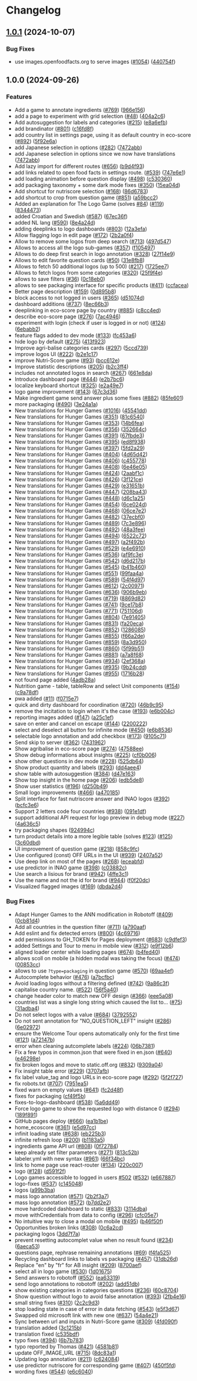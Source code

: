 # Changelog

## [1.0.1](https://github.com/openfoodfacts/hunger-games/compare/v1.0.0...v1.0.1) (2024-10-07)


### Bug Fixes

* use images.openfoodfacts.org to serve images ([#1054](https://github.com/openfoodfacts/hunger-games/issues/1054)) ([440754f](https://github.com/openfoodfacts/hunger-games/commit/440754fb87cf6bab37ac7263a032f8815471edc9))

## 1.0.0 (2024-09-26)


### Features

* Add a game to annotate ingredients ([#769](https://github.com/openfoodfacts/hunger-games/issues/769)) ([966e156](https://github.com/openfoodfacts/hunger-games/commit/966e1567a38a5b4eb14e95a5c994f2128faa6dd3))
* add a page to experiment with grid selection ([#48](https://github.com/openfoodfacts/hunger-games/issues/48)) ([404a2c6](https://github.com/openfoodfacts/hunger-games/commit/404a2c6adcec9fce6b2c30ff2640b4dfe9c0dc88))
* Add autosuggestion for labels and categories ([#215](https://github.com/openfoodfacts/hunger-games/issues/215)) ([e8a6efb](https://github.com/openfoodfacts/hunger-games/commit/e8a6efb5c0d44d906208e2eeaf0fcda7df429b35))
* add brandinator ([#801](https://github.com/openfoodfacts/hunger-games/issues/801)) ([c16fd8f](https://github.com/openfoodfacts/hunger-games/commit/c16fd8f48a66bea72fbdf811bf0f89d37fd7e71d))
* add country list in settings page, using it as default country in eco-score ([#892](https://github.com/openfoodfacts/hunger-games/issues/892)) ([5f92e6a](https://github.com/openfoodfacts/hunger-games/commit/5f92e6a9e708a4a2c9722f4ff6a5507b78b17e46))
* add Japanese selection in options ([#282](https://github.com/openfoodfacts/hunger-games/issues/282)) ([7472abb](https://github.com/openfoodfacts/hunger-games/commit/7472abb6ec2e255fd2236db72c21e961ada78171))
* add Japanese selection in options since we now have translations ([7472abb](https://github.com/openfoodfacts/hunger-games/commit/7472abb6ec2e255fd2236db72c21e961ada78171))
* Add lazy import for different routes ([#656](https://github.com/openfoodfacts/hunger-games/issues/656)) ([b9d4f93](https://github.com/openfoodfacts/hunger-games/commit/b9d4f93f615ba6fa71ad08449a0014135c321c30))
* add links related to open food facts in settings route. ([#539](https://github.com/openfoodfacts/hunger-games/issues/539)) ([747e6e1](https://github.com/openfoodfacts/hunger-games/commit/747e6e1894eaa1c50984e1949cf7520f8993ab5f))
* add loading animation before question display ([#498](https://github.com/openfoodfacts/hunger-games/issues/498)) ([c530360](https://github.com/openfoodfacts/hunger-games/commit/c530360ad0b0e9475b49fcbfa30bec1b85ad39cb))
* add packaging taxonomy + some dark mode fixes ([#350](https://github.com/openfoodfacts/hunger-games/issues/350)) ([15ea04d](https://github.com/openfoodfacts/hunger-games/commit/15ea04d79d84e64879a0686b190eaabdf8885762))
* Add shortcut for nutriscore selection ([#168](https://github.com/openfoodfacts/hunger-games/issues/168)) ([86d6783](https://github.com/openfoodfacts/hunger-games/commit/86d67837f24ab76b4da8ce1eb0c65cd228a50b84))
* add shortcut to crop from question game ([#851](https://github.com/openfoodfacts/hunger-games/issues/851)) ([a59bcc2](https://github.com/openfoodfacts/hunger-games/commit/a59bcc2979b8e8c843c1fa1737578ad18dbb995e))
* Added an explanation for The Logo Game (solves [#84](https://github.com/openfoodfacts/hunger-games/issues/84)) ([#119](https://github.com/openfoodfacts/hunger-games/issues/119)) ([8344473](https://github.com/openfoodfacts/hunger-games/commit/83444731d7136d5afcba2c19146e8a1281538891))
* added Croatian and Swedish ([#587](https://github.com/openfoodfacts/hunger-games/issues/587)) ([67ec36f](https://github.com/openfoodfacts/hunger-games/commit/67ec36f7e9d46014151d2fdb600243c80fc41dcb))
* added NL lang ([#590](https://github.com/openfoodfacts/hunger-games/issues/590)) ([8e4a24d](https://github.com/openfoodfacts/hunger-games/commit/8e4a24de997877f17da8a45a0a61f254a2e0d01c))
* adding deeplinks to logo dashboards ([#803](https://github.com/openfoodfacts/hunger-games/issues/803)) ([12a3efa](https://github.com/openfoodfacts/hunger-games/commit/12a3efa957bff5b71b6d13b0d00c79c195274173))
* Allow flagging logo in edit page ([#172](https://github.com/openfoodfacts/hunger-games/issues/172)) ([2b2a0f4](https://github.com/openfoodfacts/hunger-games/commit/2b2a0f4f7d15ecd7a0834a6188667daf8f0785b7))
* Allow to remove some logos from deep search ([#713](https://github.com/openfoodfacts/hunger-games/issues/713)) ([497d547](https://github.com/openfoodfacts/hunger-games/commit/497d547d68c0ffd00e7e4c9882d362f112406b28))
* Allows to access all the logo sub-games ([#357](https://github.com/openfoodfacts/hunger-games/issues/357)) ([f105497](https://github.com/openfoodfacts/hunger-games/commit/f105497928cf095ec81707b66b3f52ae047164de))
* Allows to do deep first search in logo annotation ([#328](https://github.com/openfoodfacts/hunger-games/issues/328)) ([27f14e9](https://github.com/openfoodfacts/hunger-games/commit/27f14e9c207928e0c591ed36f066960ffe319579))
* Allows to edit favorite question cards ([#50](https://github.com/openfoodfacts/hunger-games/issues/50)) ([31e8fb8](https://github.com/openfoodfacts/hunger-games/commit/31e8fb8d36e03cd08dcb7132aa2d87d934720a30))
* Allows to fetch 50 additional logos (up to 500) ([#217](https://github.com/openfoodfacts/hunger-games/issues/217)) ([1725ee7](https://github.com/openfoodfacts/hunger-games/commit/1725ee772d402480a68f518c7519ac1f3f1c162f))
* Allows to fetch logos from some categories ([#320](https://github.com/openfoodfacts/hunger-games/issues/320)) ([25f9f4e](https://github.com/openfoodfacts/hunger-games/commit/25f9f4e2662f9e70f033d0826712a5c0342118c3))
* allows to save filters ([#36](https://github.com/openfoodfacts/hunger-games/issues/36)) ([0c18eb0](https://github.com/openfoodfacts/hunger-games/commit/0c18eb00b587df15388c4052dfe0fbfee0b085f3))
* allows to see packaging interface for specific products ([#411](https://github.com/openfoodfacts/hunger-games/issues/411)) ([ccfacea](https://github.com/openfoodfacts/hunger-games/commit/ccfaceab8e77daec47439efcf2635e4cffb6953b))
* Better page description ([#159](https://github.com/openfoodfacts/hunger-games/issues/159)) ([0d895b8](https://github.com/openfoodfacts/hunger-games/commit/0d895b8bd2844f156e5301b1ff9d1478f8358837))
* block access to not logged in users ([#365](https://github.com/openfoodfacts/hunger-games/issues/365)) ([d51074d](https://github.com/openfoodfacts/hunger-games/commit/d51074d62ea6b8ed413d5dfd1cfe585dd67211c7))
* dashboard additions ([#737](https://github.com/openfoodfacts/hunger-games/issues/737)) ([8ec66b3](https://github.com/openfoodfacts/hunger-games/commit/8ec66b37a3bb3539e278f4de4b0be07fc371d757))
* deeplinking in eco-score page by country ([#885](https://github.com/openfoodfacts/hunger-games/issues/885)) ([c8cc4ed](https://github.com/openfoodfacts/hunger-games/commit/c8cc4edc86e3f77f028d9a07ad1ebe966f15d98f))
* describe eco-score page ([#276](https://github.com/openfoodfacts/hunger-games/issues/276)) ([7ac4946](https://github.com/openfoodfacts/hunger-games/commit/7ac4946be00f4f902bc56050aed5586e290aa7ae))
* experiment with login (check if user is logged in or not) ([#124](https://github.com/openfoodfacts/hunger-games/issues/124)) ([6ebabb2](https://github.com/openfoodfacts/hunger-games/commit/6ebabb2c65d0e0dce81d7b1df2ea5c6b30cb8d9d))
* feature flags added to dev mode ([#133](https://github.com/openfoodfacts/hunger-games/issues/133)) ([fc453a6](https://github.com/openfoodfacts/hunger-games/commit/fc453a60fc7b08c5cddb1dda43af3cdd91866e66))
* hide logo by default ([#275](https://github.com/openfoodfacts/hunger-games/issues/275)) ([413f923](https://github.com/openfoodfacts/hunger-games/commit/413f923a7f2fe95cccb843fc30454517eaf0ed19))
* Improve agri-balise categories cards ([#297](https://github.com/openfoodfacts/hunger-games/issues/297)) ([5ccd739](https://github.com/openfoodfacts/hunger-games/commit/5ccd73979fe3da6cdda1580bd276e95ee3e75f7b))
* improve logos UI ([#222](https://github.com/openfoodfacts/hunger-games/issues/222)) ([b2e1c17](https://github.com/openfoodfacts/hunger-games/commit/b2e1c17ac776625a1d2dcd9b7518b0baea64450a))
* improve Nutri-Score game ([#93](https://github.com/openfoodfacts/hunger-games/issues/93)) ([bcc612e](https://github.com/openfoodfacts/hunger-games/commit/bcc612eaabf77a069b45fb76b6c0159d1ac42e3a))
* Improve statistic descriptions ([#205](https://github.com/openfoodfacts/hunger-games/issues/205)) ([b2c3ff4](https://github.com/openfoodfacts/hunger-games/commit/b2c3ff4ee946ba52926d96cc25b2f6511f1c226f))
* includes not annotated logos in search ([#267](https://github.com/openfoodfacts/hunger-games/issues/267)) ([661e8da](https://github.com/openfoodfacts/hunger-games/commit/661e8da7e19b817c7dccf4e9ad5d758870c7fc2c))
* Introduce dashboard page ([#444](https://github.com/openfoodfacts/hunger-games/issues/444)) ([e2b7bc6](https://github.com/openfoodfacts/hunger-games/commit/e2b7bc6a14465c4d137e94a962760180c5ba9553))
* localize keyboard shortcut ([#325](https://github.com/openfoodfacts/hunger-games/issues/325)) ([e2a49e7](https://github.com/openfoodfacts/hunger-games/commit/e2a49e7743c73cc9e872014296ce39690c378caa))
* logo game improvement ([#143](https://github.com/openfoodfacts/hunger-games/issues/143)) ([67c3d36](https://github.com/openfoodfacts/hunger-games/commit/67c3d3603d679d0f1f891af0964c692cb8c3d55f))
* Make ingredient game send answer plus some fixes ([#882](https://github.com/openfoodfacts/hunger-games/issues/882)) ([85fe601](https://github.com/openfoodfacts/hunger-games/commit/85fe60154a5901b3157712cbf53882c82a81caf0))
* more packaging ([#490](https://github.com/openfoodfacts/hunger-games/issues/490)) ([3e24a1a](https://github.com/openfoodfacts/hunger-games/commit/3e24a1a44cb199ebc7bf0b2b9556e3d4d6f02459))
* New translations for Hunger Games ([#1016](https://github.com/openfoodfacts/hunger-games/issues/1016)) ([45541dd](https://github.com/openfoodfacts/hunger-games/commit/45541dd258f5e643ae2980917b939dd36f550a2a))
* New translations for Hunger Games ([#351](https://github.com/openfoodfacts/hunger-games/issues/351)) ([81c6540](https://github.com/openfoodfacts/hunger-games/commit/81c65406b863ea358e029a46b493611995d7f2b1))
* New translations for Hunger Games ([#353](https://github.com/openfoodfacts/hunger-games/issues/353)) ([14b6fea](https://github.com/openfoodfacts/hunger-games/commit/14b6fea2b058c688cc2cfc1a21d129ce9d7b2a8e))
* New translations for Hunger Games ([#356](https://github.com/openfoodfacts/hunger-games/issues/356)) ([352664c](https://github.com/openfoodfacts/hunger-games/commit/352664cbc7aeeca1e2e2755f7b1c41023d1fceb3))
* New translations for Hunger Games ([#391](https://github.com/openfoodfacts/hunger-games/issues/391)) ([67fbde3](https://github.com/openfoodfacts/hunger-games/commit/67fbde30637a63f45d9986f7f0b3a28c618b154c))
* New translations for Hunger Games ([#395](https://github.com/openfoodfacts/hunger-games/issues/395)) ([ed8f938](https://github.com/openfoodfacts/hunger-games/commit/ed8f938eefdd0fb3a815dee45e5359b8c8082ac6))
* New translations for Hunger Games ([#397](https://github.com/openfoodfacts/hunger-games/issues/397)) ([5fd2a29](https://github.com/openfoodfacts/hunger-games/commit/5fd2a29fd6d87c2a81248265a2cbe2f94208e5eb))
* New translations for Hunger Games ([#404](https://github.com/openfoodfacts/hunger-games/issues/404)) ([4d65d42](https://github.com/openfoodfacts/hunger-games/commit/4d65d42d6dc2759a97d7bca76f0c05b434ee07bb))
* New translations for Hunger Games ([#406](https://github.com/openfoodfacts/hunger-games/issues/406)) ([c455778](https://github.com/openfoodfacts/hunger-games/commit/c455778426e43c0ec93f11ef1527280e96b09a9b))
* New translations for Hunger Games ([#408](https://github.com/openfoodfacts/hunger-games/issues/408)) ([6e46e05](https://github.com/openfoodfacts/hunger-games/commit/6e46e059d6f4587394187a5356eea9c9228397b8))
* New translations for Hunger Games ([#424](https://github.com/openfoodfacts/hunger-games/issues/424)) ([2aabf1c](https://github.com/openfoodfacts/hunger-games/commit/2aabf1cf6e1cdd64ce4ab311172d2d4eed1567e0))
* New translations for Hunger Games ([#426](https://github.com/openfoodfacts/hunger-games/issues/426)) ([3f121ce](https://github.com/openfoodfacts/hunger-games/commit/3f121ce8dc552e374ef4c085997d62826635032d))
* New translations for Hunger Games ([#429](https://github.com/openfoodfacts/hunger-games/issues/429)) ([e31651b](https://github.com/openfoodfacts/hunger-games/commit/e31651bceae61ebe942a9ad9edb003cc2f15cae6))
* New translations for Hunger Games ([#447](https://github.com/openfoodfacts/hunger-games/issues/447)) ([208ba43](https://github.com/openfoodfacts/hunger-games/commit/208ba43ddbc0a4ca70337b1661ff2fb427efb080))
* New translations for Hunger Games ([#448](https://github.com/openfoodfacts/hunger-games/issues/448)) ([d6c1a25](https://github.com/openfoodfacts/hunger-games/commit/d6c1a257f90bb78456faf558decde16aa6911492))
* New translations for Hunger Games ([#454](https://github.com/openfoodfacts/hunger-games/issues/454)) ([6ce024d](https://github.com/openfoodfacts/hunger-games/commit/6ce024d51b55d51e228cc8c1fd727a6a7f7dedac))
* New translations for Hunger Games ([#468](https://github.com/openfoodfacts/hunger-games/issues/468)) ([06ce7e2](https://github.com/openfoodfacts/hunger-games/commit/06ce7e27b4c4838e554b2acaa6d5a965a8c471f3))
* New translations for Hunger Games ([#482](https://github.com/openfoodfacts/hunger-games/issues/482)) ([37ecbf0](https://github.com/openfoodfacts/hunger-games/commit/37ecbf03b682bf68edbfd2b03d871ec1c5063227))
* New translations for Hunger Games ([#489](https://github.com/openfoodfacts/hunger-games/issues/489)) ([7c3e896](https://github.com/openfoodfacts/hunger-games/commit/7c3e89629bdfdd006e3388732a426afc638a174a))
* New translations for Hunger Games ([#492](https://github.com/openfoodfacts/hunger-games/issues/492)) ([48a3fee](https://github.com/openfoodfacts/hunger-games/commit/48a3feed24660836f154d9bd962de6861b1d478b))
* New translations for Hunger Games ([#494](https://github.com/openfoodfacts/hunger-games/issues/494)) ([6522c72](https://github.com/openfoodfacts/hunger-games/commit/6522c72bced814de8f197c6beb8c47fe2654cd9c))
* New translations for Hunger Games ([#497](https://github.com/openfoodfacts/hunger-games/issues/497)) ([a2f492b](https://github.com/openfoodfacts/hunger-games/commit/a2f492baf5eb470716134474ed4e42383d01831f))
* New translations for Hunger Games ([#529](https://github.com/openfoodfacts/hunger-games/issues/529)) ([e4e6910](https://github.com/openfoodfacts/hunger-games/commit/e4e6910e3b65e451245af912784cd51019e9c1d6))
* New translations for Hunger Games ([#536](https://github.com/openfoodfacts/hunger-games/issues/536)) ([af9fc3e](https://github.com/openfoodfacts/hunger-games/commit/af9fc3eb8da1292d65e4a4a62cc39421e042629a))
* New translations for Hunger Games ([#542](https://github.com/openfoodfacts/hunger-games/issues/542)) ([d6d217b](https://github.com/openfoodfacts/hunger-games/commit/d6d217b86c508c560656c6b79627da1dc4228408))
* New translations for Hunger Games ([#545](https://github.com/openfoodfacts/hunger-games/issues/545)) ([b41b460](https://github.com/openfoodfacts/hunger-games/commit/b41b460988aa7ea6ac0f1755a6372e92e6380b04))
* New translations for Hunger Games ([#551](https://github.com/openfoodfacts/hunger-games/issues/551)) ([99faa4a](https://github.com/openfoodfacts/hunger-games/commit/99faa4abe00d05810ed2665e0f5a49bff9d4e5b5))
* New translations for Hunger Games ([#589](https://github.com/openfoodfacts/hunger-games/issues/589)) ([54f4d97](https://github.com/openfoodfacts/hunger-games/commit/54f4d97f50ac88aa04f9566530844b2dd80c271b))
* New translations for Hunger Games ([#612](https://github.com/openfoodfacts/hunger-games/issues/612)) ([2c00971](https://github.com/openfoodfacts/hunger-games/commit/2c00971b20fc9f9007a70769a24eef2923673663))
* New translations for Hunger Games ([#636](https://github.com/openfoodfacts/hunger-games/issues/636)) ([906b9eb](https://github.com/openfoodfacts/hunger-games/commit/906b9ebab859ab388ab98198fd4aaa0cfe114869))
* New translations for Hunger Games ([#719](https://github.com/openfoodfacts/hunger-games/issues/719)) ([8869d82](https://github.com/openfoodfacts/hunger-games/commit/8869d821c56363fc03215e46e8b8e71c1257bce5))
* New translations for Hunger Games ([#741](https://github.com/openfoodfacts/hunger-games/issues/741)) ([9ce17b8](https://github.com/openfoodfacts/hunger-games/commit/9ce17b880c247c856f80b7e02d75c4ce3f5c8fd6))
* New translations for Hunger Games ([#771](https://github.com/openfoodfacts/hunger-games/issues/771)) ([751106d](https://github.com/openfoodfacts/hunger-games/commit/751106d53f19f88d80da55aa76a08d53ad4f5ccc))
* New translations for Hunger Games ([#804](https://github.com/openfoodfacts/hunger-games/issues/804)) ([7e91405](https://github.com/openfoodfacts/hunger-games/commit/7e91405f92cd89ac0151f1b25a08600c9b7e9c3e))
* New translations for Hunger Games ([#831](https://github.com/openfoodfacts/hunger-games/issues/831)) ([fa20eca](https://github.com/openfoodfacts/hunger-games/commit/fa20eca0eee303382d7e0c0871ddaf595348ea84))
* New translations for Hunger Games ([#852](https://github.com/openfoodfacts/hunger-games/issues/852)) ([1286085](https://github.com/openfoodfacts/hunger-games/commit/128608589745e60104fb54b0399e46667a8f4016))
* New translations for Hunger Games ([#855](https://github.com/openfoodfacts/hunger-games/issues/855)) ([f66a2de](https://github.com/openfoodfacts/hunger-games/commit/f66a2dea7fd9aade7a7886c97b79e109f6a7c2c9))
* New translations for Hunger Games ([#859](https://github.com/openfoodfacts/hunger-games/issues/859)) ([8a3d950](https://github.com/openfoodfacts/hunger-games/commit/8a3d950d82c9b3a0e41618270e381cbe8d316a2c))
* New translations for Hunger Games ([#860](https://github.com/openfoodfacts/hunger-games/issues/860)) ([5f99b51](https://github.com/openfoodfacts/hunger-games/commit/5f99b51df4745570e9d98b1247f40158fdb882c4))
* New translations for Hunger Games ([#881](https://github.com/openfoodfacts/hunger-games/issues/881)) ([a7a8f68](https://github.com/openfoodfacts/hunger-games/commit/a7a8f68e92cb7c7d33a3148f80f0a67d374ef9ca))
* New translations for Hunger Games ([#934](https://github.com/openfoodfacts/hunger-games/issues/934)) ([2ef368a](https://github.com/openfoodfacts/hunger-games/commit/2ef368a6bc71e495b7a678a345d5bf5796117edc))
* New translations for Hunger Games ([#935](https://github.com/openfoodfacts/hunger-games/issues/935)) ([9b24cdd](https://github.com/openfoodfacts/hunger-games/commit/9b24cdd1d655e31465a728754e496e9b57ce2eed))
* New translations for Hunger Games ([#955](https://github.com/openfoodfacts/hunger-games/issues/955)) ([1716b28](https://github.com/openfoodfacts/hunger-games/commit/1716b28796d99bb1156d2c4e0f4c1137df1ee3c3))
* not found page added ([4adb28a](https://github.com/openfoodfacts/hunger-games/commit/4adb28a83eb1de2e1c6827a32394de24aab7b5e3))
* Nutrition game - table, tableRow and select Unit components ([#154](https://github.com/openfoodfacts/hunger-games/issues/154)) ([c9a78df](https://github.com/openfoodfacts/hunger-games/commit/c9a78df6ed8d7e645507db742da66340fcc4d949))
* pwa added ([#11](https://github.com/openfoodfacts/hunger-games/issues/11)) ([f0715e7](https://github.com/openfoodfacts/hunger-games/commit/f0715e786a4b30c959e90bc663ed514bf2a21e5f))
* quick and dirty dashboard for coordination ([#720](https://github.com/openfoodfacts/hunger-games/issues/720)) ([46b9c95](https://github.com/openfoodfacts/hunger-games/commit/46b9c958dce97737e653eb0451b4a9d5686b4462))
* remove the incitation to login when it's the case ([#193](https://github.com/openfoodfacts/hunger-games/issues/193)) ([e6b004c](https://github.com/openfoodfacts/hunger-games/commit/e6b004cf619724c5b70091f75862b07425b60827))
* reporting images added ([#147](https://github.com/openfoodfacts/hunger-games/issues/147)) ([a25c1ef](https://github.com/openfoodfacts/hunger-games/commit/a25c1efefafdda43d5c8a53336f0b7a0657f652c))
* save on enter and cancel on escape ([#144](https://github.com/openfoodfacts/hunger-games/issues/144)) ([2200222](https://github.com/openfoodfacts/hunger-games/commit/22002229e4db5b848b1b45491b5a62ccfccdd776))
* select and deselect all button for infinite mode ([#450](https://github.com/openfoodfacts/hunger-games/issues/450)) ([e6b8536](https://github.com/openfoodfacts/hunger-games/commit/e6b8536864cc11c4320a22e8b77987e0096993bc))
* selectable logo annotation and add checkbox ([#173](https://github.com/openfoodfacts/hunger-games/issues/173)) ([9105c71](https://github.com/openfoodfacts/hunger-games/commit/9105c713b7b48a632531b852fe1abe20092c8a2c))
* Send skip to server ([#362](https://github.com/openfoodfacts/hunger-games/issues/362)) ([7431962](https://github.com/openfoodfacts/hunger-games/commit/74319628a914cea9faa1e346298c00dcfbeeafdc))
* Show agribalise in eco-score page ([#274](https://github.com/openfoodfacts/hunger-games/issues/274)) ([47588ee](https://github.com/openfoodfacts/hunger-games/commit/47588eebfcd37e6627213acf4cafced9e77a9b60))
* Show debug informations about insights ([#225](https://github.com/openfoodfacts/hunger-games/issues/225)) ([cf0b006](https://github.com/openfoodfacts/hunger-games/commit/cf0b006dcbcdda91af91edee91ee2d0d7ce95b7f))
* show other questions in dev mode ([#228](https://github.com/openfoodfacts/hunger-games/issues/228)) ([525db64](https://github.com/openfoodfacts/hunger-games/commit/525db641e04645732176493918921af16425a52d))
* Show product quantity and labels ([#293](https://github.com/openfoodfacts/hunger-games/issues/293)) ([dd4aee4](https://github.com/openfoodfacts/hunger-games/commit/dd4aee4691c603a072a680dcea02a83cca0e6c95))
* show table with autosuggestion ([#384](https://github.com/openfoodfacts/hunger-games/issues/384)) ([d47e163](https://github.com/openfoodfacts/hunger-games/commit/d47e1639598eac30a2a0f00b34fe9cc2929a2283))
* Show top insight in the home page ([#206](https://github.com/openfoodfacts/hunger-games/issues/206)) ([edb5de8](https://github.com/openfoodfacts/hunger-games/commit/edb5de8c864db23460e95560ed8e6bc7173a8483))
* Show user statistics ([#196](https://github.com/openfoodfacts/hunger-games/issues/196)) ([d250b49](https://github.com/openfoodfacts/hunger-games/commit/d250b499cf1fae02a10efffdd36504c737c8dcf5))
* Small logo improvements ([#466](https://github.com/openfoodfacts/hunger-games/issues/466)) ([a470185](https://github.com/openfoodfacts/hunger-games/commit/a470185dd288d3d980813a730f33736d75ec58b9))
* Split interface for fast nutriscore answer and INAO logos ([#392](https://github.com/openfoodfacts/hunger-games/issues/392)) ([bcfc3e6](https://github.com/openfoodfacts/hunger-games/commit/bcfc3e6cd46fbcf72e8d453534225b5263c861b2))
* Support 2 letters code four countries ([#938](https://github.com/openfoodfacts/hunger-games/issues/938)) ([091e1df](https://github.com/openfoodfacts/hunger-games/commit/091e1df447ca115843b59f135296e4898f3de299))
* support additional API request for logo preview in debug mode ([#227](https://github.com/openfoodfacts/hunger-games/issues/227)) ([4a636c5](https://github.com/openfoodfacts/hunger-games/commit/4a636c542691f19e642211edf513af999a600cc3))
* try packaging shapes ([924994c](https://github.com/openfoodfacts/hunger-games/commit/924994cba1381e2879e98108a3d434790c72af8d))
* turn product details into a more legible table (solves [#123](https://github.com/openfoodfacts/hunger-games/issues/123)) ([#125](https://github.com/openfoodfacts/hunger-games/issues/125)) ([3c60dbd](https://github.com/openfoodfacts/hunger-games/commit/3c60dbd46154f2fa5d3de7c3eecc6924993c6da6))
* UI improvement of question game  ([#218](https://github.com/openfoodfacts/hunger-games/issues/218)) ([858c9fc](https://github.com/openfoodfacts/hunger-games/commit/858c9fc617bf6b302d7cecf09e1dda993e3552ab))
* Use configured (const) OFF URLs in the UI ([#939](https://github.com/openfoodfacts/hunger-games/issues/939)) ([2407a52](https://github.com/openfoodfacts/hunger-games/commit/2407a5271ead19a78965a6a26ff40b417a82b4da))
* Use deep link on most of the pages ([#268](https://github.com/openfoodfacts/hunger-games/issues/268)) ([eceabfd](https://github.com/openfoodfacts/hunger-games/commit/eceabfd2928ea979d291afc72c9ba3b23f22c4c8))
* use predictor in INAO game ([#398](https://github.com/openfoodfacts/hunger-games/issues/398)) ([c03882c](https://github.com/openfoodfacts/hunger-games/commit/c03882c07a7d305ede6df81373ced5224234a617))
* Use search a lisious for brand ([#942](https://github.com/openfoodfacts/hunger-games/issues/942)) ([4ffe3c1](https://github.com/openfoodfacts/hunger-games/commit/4ffe3c1c6dd17baf803243c69cb9be3c941aa48f))
* Use the name and not the id for brand ([#944](https://github.com/openfoodfacts/hunger-games/issues/944)) ([f0f20dc](https://github.com/openfoodfacts/hunger-games/commit/f0f20dc91ea70a8be9739ece5fe06a26785c295e))
* Visualized flagged images ([#169](https://github.com/openfoodfacts/hunger-games/issues/169)) ([dbda2d4](https://github.com/openfoodfacts/hunger-games/commit/dbda2d4a3c3bb06aa5a1bd3a2f86b020b53899f5))


### Bug Fixes

* Adapt Hunger Games to the ANN modification in Robotoff ([#409](https://github.com/openfoodfacts/hunger-games/issues/409)) ([0cb81d4](https://github.com/openfoodfacts/hunger-games/commit/0cb81d4d513f2338a6ee0eb267f6584dedfc29c8))
* Add all countries in the question filter ([#711](https://github.com/openfoodfacts/hunger-games/issues/711)) ([a790aaf](https://github.com/openfoodfacts/hunger-games/commit/a790aaf1675d928f5bb5d76ba61d48056852d498))
* Add eslint and fix detected errors ([#800](https://github.com/openfoodfacts/hunger-games/issues/800)) ([4c69716](https://github.com/openfoodfacts/hunger-games/commit/4c6971651345914bbbfcc333e12310351b844fe5))
* add permissions to GH_TOKEN for Pages deployment ([#683](https://github.com/openfoodfacts/hunger-games/issues/683)) ([c9dfef3](https://github.com/openfoodfacts/hunger-games/commit/c9dfef35f27e0ce8141f0d1edc153abe41fa0548))
* added Settings and Tour to menu in mobile view ([#312](https://github.com/openfoodfacts/hunger-games/issues/312)) ([e9f12b6](https://github.com/openfoodfacts/hunger-games/commit/e9f12b65e27fb0ec33986400474bfbaa64ecc97a))
* aligned loader center while loading pages ([#674](https://github.com/openfoodfacts/hunger-games/issues/674)) ([b4fed40](https://github.com/openfoodfacts/hunger-games/commit/b4fed40586a1959834fab2334a148cd8e2857650))
* allows scoll on mobile (a hidden modal was taking the focus) ([#474](https://github.com/openfoodfacts/hunger-games/issues/474)) ([00853cc](https://github.com/openfoodfacts/hunger-games/commit/00853ccc65c13a3f0a551ce22dc5dd91ef153161))
* allows to use `?type=packaging` in question game ([#570](https://github.com/openfoodfacts/hunger-games/issues/570)) ([69aa4ef](https://github.com/openfoodfacts/hunger-games/commit/69aa4ef91dbb0d63f17672beb22336d9e46a43ab))
* Autocomplete behavior ([#476](https://github.com/openfoodfacts/hunger-games/issues/476)) ([a7bcfbc](https://github.com/openfoodfacts/hunger-games/commit/a7bcfbc9fffb4e1b806008bdfb98a8e2a8fab7be))
* Avoid loading logos without a filtering defined ([#742](https://github.com/openfoodfacts/hunger-games/issues/742)) ([9a86c3f](https://github.com/openfoodfacts/hunger-games/commit/9a86c3fde9339fe96e1042cd678679625080b429))
* capitalise country name. ([#522](https://github.com/openfoodfacts/hunger-games/issues/522)) ([56f5a40](https://github.com/openfoodfacts/hunger-games/commit/56f5a40b6c103b97158c761066e156f64f6c1cda))
* change header color to match new OFF design ([#366](https://github.com/openfoodfacts/hunger-games/issues/366)) ([eee5a08](https://github.com/openfoodfacts/hunger-games/commit/eee5a081417aaf5fa542c6fa232213211700ce4f))
* countries list was a single long string which caused the list to… ([#75](https://github.com/openfoodfacts/hunger-games/issues/75)) ([31adba4](https://github.com/openfoodfacts/hunger-games/commit/31adba443526a189d27911bc7d3eb058c66e5764))
* Do not select logos with a value ([#684](https://github.com/openfoodfacts/hunger-games/issues/684)) ([3792552](https://github.com/openfoodfacts/hunger-games/commit/37925521ecd7f4def3ab2aab626f173df7ec0a20))
* Do not sent annotation for "NO_QUESTION_LEFT" insight ([#286](https://github.com/openfoodfacts/hunger-games/issues/286)) ([6e02972](https://github.com/openfoodfacts/hunger-games/commit/6e02972b3fbf66ae8a93eeffd76347b1912f06d9))
* ensure the Welcome Tour opens automatically only for the first time ([#121](https://github.com/openfoodfacts/hunger-games/issues/121)) ([a72147b](https://github.com/openfoodfacts/hunger-games/commit/a72147b0c6e3ff47b2c974aa56a3dd82aae0deed))
* error when cleaning autcomplete labels ([#224](https://github.com/openfoodfacts/hunger-games/issues/224)) ([06b7381](https://github.com/openfoodfacts/hunger-games/commit/06b7381b59982f89f10563de9e507b2fe6c9de3b))
* Fix a few typos in common.json that were fixed in en.json ([#640](https://github.com/openfoodfacts/hunger-games/issues/640)) ([e46298e](https://github.com/openfoodfacts/hunger-games/commit/e46298e2a44ad82b1d78bb1ed062b7a2bb15dc62))
* fix broken logos and move to static.off.org ([#832](https://github.com/openfoodfacts/hunger-games/issues/832)) ([9309a04](https://github.com/openfoodfacts/hunger-games/commit/9309a046cf9dd50ad693bfd74f26fc2a3942c181))
* Fix insight table error ([#229](https://github.com/openfoodfacts/hunger-games/issues/229)) ([3707afb](https://github.com/openfoodfacts/hunger-games/commit/3707afbd23824605d82866b832354163103f2b8f))
* fix label value_tag and logo URLs in eco-score page ([#292](https://github.com/openfoodfacts/hunger-games/issues/292)) ([5f2f727](https://github.com/openfoodfacts/hunger-games/commit/5f2f727338ce3209cdc2daab196e3f3de30cde4a))
* fix robots.txt ([#707](https://github.com/openfoodfacts/hunger-games/issues/707)) ([7951ea5](https://github.com/openfoodfacts/hunger-games/commit/7951ea5c293d6ceb280ca1e3b98b916515b88d0f))
* fixed warn on empty values ([#641](https://github.com/openfoodfacts/hunger-games/issues/641)) ([fc2d48f](https://github.com/openfoodfacts/hunger-games/commit/fc2d48f84f23ce00c3b7f1dcc9f10b2a90f43aa4))
* fixes for packaging ([cf49f5b](https://github.com/openfoodfacts/hunger-games/commit/cf49f5b02c365d4c3da994ab8d8e0741e81a68f3))
* fixes-to-logo-dashboard ([#538](https://github.com/openfoodfacts/hunger-games/issues/538)) ([5a6dd49](https://github.com/openfoodfacts/hunger-games/commit/5a6dd4961ea65af368cb633dd2afd592425d4d5d))
* Force logo game to show the requested logo with distance 0 ([#294](https://github.com/openfoodfacts/hunger-games/issues/294)) ([189f891](https://github.com/openfoodfacts/hunger-games/commit/189f89116bbdf3a76a75d5bd132b2a5a6994fe7b))
* GitHub pages deploy ([#666](https://github.com/openfoodfacts/hunger-games/issues/666)) ([ea1b1be](https://github.com/openfoodfacts/hunger-games/commit/ea1b1be5597624054d03ffe1ae8ea53d3b5d0c98))
* home_ecoscore ([#361](https://github.com/openfoodfacts/hunger-games/issues/361)) ([e5d97cc](https://github.com/openfoodfacts/hunger-games/commit/e5d97cc2ec8701b6bbbb2b1410dd4818fcb37dee))
* infinit loading state ([#638](https://github.com/openfoodfacts/hunger-games/issues/638)) ([eb225b3](https://github.com/openfoodfacts/hunger-games/commit/eb225b3e0c2457db5dcc9bbe3b3f20f7496dc81f))
* infinite refresh loop ([#200](https://github.com/openfoodfacts/hunger-games/issues/200)) ([b1183a5](https://github.com/openfoodfacts/hunger-games/commit/b1183a5274d4a8f05ea904aa895faf7f1f5332c1))
* ingredients game API url ([#808](https://github.com/openfoodfacts/hunger-games/issues/808)) ([0f72784](https://github.com/openfoodfacts/hunger-games/commit/0f72784c4982222f2f7bde62ac6f779e90291390))
* keep already set filter parameters ([#271](https://github.com/openfoodfacts/hunger-games/issues/271)) ([813c52b](https://github.com/openfoodfacts/hunger-games/commit/813c52bd3021f47c0d18340ee06a4312a2e605cd))
* labeler.yml with new syntax ([#961](https://github.com/openfoodfacts/hunger-games/issues/961)) ([66f34bc](https://github.com/openfoodfacts/hunger-games/commit/66f34bc33d73214e308401341b70282f16d6e644))
* link to home page use react-router ([#134](https://github.com/openfoodfacts/hunger-games/issues/134)) ([220c007](https://github.com/openfoodfacts/hunger-games/commit/220c0071795651948ed3e1ce556475170fd54f38))
* logo ([#128](https://github.com/openfoodfacts/hunger-games/issues/128)) ([d591f2f](https://github.com/openfoodfacts/hunger-games/commit/d591f2f9b53ca8c63e5540e773e580eaa1d96860))
* Logo games accessible to logged in users [#502](https://github.com/openfoodfacts/hunger-games/issues/502) ([#532](https://github.com/openfoodfacts/hunger-games/issues/532)) ([e667887](https://github.com/openfoodfacts/hunger-games/commit/e6678879991d7cfdc96ad69b80fa52b010046d1c))
* logo-fixes ([#537](https://github.com/openfoodfacts/hunger-games/issues/537)) ([c145048](https://github.com/openfoodfacts/hunger-games/commit/c145048a81e4b283b1ec33b969c16be122822bb0))
* logos ([a99b3ba](https://github.com/openfoodfacts/hunger-games/commit/a99b3ba266da52a330fdbef42368d04021dcf4f0))
* mass logo annotation ([#571](https://github.com/openfoodfacts/hunger-games/issues/571)) ([2b2f3a7](https://github.com/openfoodfacts/hunger-games/commit/2b2f3a7b68a214f7ac29943b046e7c4fb6b84fd0))
* mass logo annotation ([#572](https://github.com/openfoodfacts/hunger-games/issues/572)) ([b7dd2e2](https://github.com/openfoodfacts/hunger-games/commit/b7dd2e2c1cea03168672ba6d026129282faceee8))
* move hardcoded dashboard to static ([#833](https://github.com/openfoodfacts/hunger-games/issues/833)) ([3114dba](https://github.com/openfoodfacts/hunger-games/commit/3114dba3b2084ba5062afeca8f1b2ff0aec69b52))
* move withCredentials from data to config ([#296](https://github.com/openfoodfacts/hunger-games/issues/296)) ([cfc05e7](https://github.com/openfoodfacts/hunger-games/commit/cfc05e79e785579e9a4dc13722dbf263f6ab0732))
* No intuitive way to close a modal on mobile ([#495](https://github.com/openfoodfacts/hunger-games/issues/495)) ([b46f50f](https://github.com/openfoodfacts/hunger-games/commit/b46f50f1fa5d720c5254719fc938ccbfa397ce8f))
* Opportunities broken links ([#308](https://github.com/openfoodfacts/hunger-games/issues/308)) ([0c6a2cd](https://github.com/openfoodfacts/hunger-games/commit/0c6a2cddfe39239cfcc0df6b75f2b3e2f93a8845))
* packaging logos ([3dd7f7a](https://github.com/openfoodfacts/hunger-games/commit/3dd7f7aa0dc4236f01aac2e682b899b3429773bc))
* prevent resetting autocomplet value when no result found ([#234](https://github.com/openfoodfacts/hunger-games/issues/234)) ([6aeca53](https://github.com/openfoodfacts/hunger-games/commit/6aeca5344309877e54b3976a87a6ab72f9fa4e13))
* questions page, rephrase remaining annotations ([#69](https://github.com/openfoodfacts/hunger-games/issues/69)) ([f4fa525](https://github.com/openfoodfacts/hunger-games/commit/f4fa525d6aa128942de1536b1d1a192836f13538))
* Recycling dashboard links to labels vs packaging ([#457](https://github.com/openfoodfacts/hunger-games/issues/457)) ([31db26d](https://github.com/openfoodfacts/hunger-games/commit/31db26df0f1dc3a6a013a6256b87b145c744776d))
* Replace "en" by "fr" for AB insight ([#209](https://github.com/openfoodfacts/hunger-games/issues/209)) ([8700aef](https://github.com/openfoodfacts/hunger-games/commit/8700aef7197d734d3b4a54fdae54099cc6ae8921))
* select all in logo game ([#530](https://github.com/openfoodfacts/hunger-games/issues/530)) ([1d01675](https://github.com/openfoodfacts/hunger-games/commit/1d01675ccd425a46387e256c3187d1fc168c3652))
* Send answers to robotoff ([#552](https://github.com/openfoodfacts/hunger-games/issues/552)) ([ea63319](https://github.com/openfoodfacts/hunger-games/commit/ea6331930172087c200c96e55233b3f2eeffb770))
* send logo annotations to robotoff ([#202](https://github.com/openfoodfacts/hunger-games/issues/202)) ([add51db](https://github.com/openfoodfacts/hunger-games/commit/add51dba379ae520aa805acb3348a3e625068a8f))
* show existing categories in categories questions ([#236](https://github.com/openfoodfacts/hunger-games/issues/236)) ([60c8704](https://github.com/openfoodfacts/hunger-games/commit/60c870485dcc498055003202bb04cd79fc913ae0))
* Show question without logo to avoid false annotation ([#393](https://github.com/openfoodfacts/hunger-games/issues/393)) ([2fb4e16](https://github.com/openfoodfacts/hunger-games/commit/2fb4e16bbb6534618839327927c1b04c60cf0af5))
* small string fixes ([#310](https://github.com/openfoodfacts/hunger-games/issues/310)) ([2c2c9d3](https://github.com/openfoodfacts/hunger-games/commit/2c2c9d3ad7fde3f6a10b50b0a9e46710807ecf0a))
* stop loading state in case of error in data fetching ([#543](https://github.com/openfoodfacts/hunger-games/issues/543)) ([e5f3d67](https://github.com/openfoodfacts/hunger-games/commit/e5f3d67bcd5e7028a4ce33c22494271bf74228c4))
* Swapped old microsoft link with new one ([#637](https://github.com/openfoodfacts/hunger-games/issues/637)) ([54a4e21](https://github.com/openfoodfacts/hunger-games/commit/54a4e2138246139f9b23aaa338e141c02a4b354e))
* Sync between url and inputs in Nutri-Score game ([#309](https://github.com/openfoodfacts/hunger-games/issues/309)) ([4fd090f](https://github.com/openfoodfacts/hunger-games/commit/4fd090f467b5f03ff96b024d9fcb620bf87d2b36))
* translation added ([3c1215b](https://github.com/openfoodfacts/hunger-games/commit/3c1215b5a288555c79740a794a91d699d8950978))
* translation fixed ([c535bdf](https://github.com/openfoodfacts/hunger-games/commit/c535bdfc05b7f9dca8a4cf02c85300b31aaf7947))
* typo fixes ([#394](https://github.com/openfoodfacts/hunger-games/issues/394)) ([6b7b783](https://github.com/openfoodfacts/hunger-games/commit/6b7b78381dfa6b21a7a251bd31cf7b8f991943db))
* typo reported by Thomas ([#421](https://github.com/openfoodfacts/hunger-games/issues/421)) ([4581b81](https://github.com/openfoodfacts/hunger-games/commit/4581b81226e007213b69188c52feb0ba41ced802))
* update OFF_IMAGE_URL ([#715](https://github.com/openfoodfacts/hunger-games/issues/715)) ([8dc83a1](https://github.com/openfoodfacts/hunger-games/commit/8dc83a1bcca4c30a3acd853d5da322b0a5867ea2))
* Updating  logo annotation ([#211](https://github.com/openfoodfacts/hunger-games/issues/211)) ([c624084](https://github.com/openfoodfacts/hunger-games/commit/c62408491560af8705028b681d196f0c204ba52d))
* use predictor nutriscore for corresponding game ([#407](https://github.com/openfoodfacts/hunger-games/issues/407)) ([450f5fd](https://github.com/openfoodfacts/hunger-games/commit/450f5fd7d3ec5bfea4dd6569c76545a81adc1065))
* wording fixes ([#544](https://github.com/openfoodfacts/hunger-games/issues/544)) ([e6c6040](https://github.com/openfoodfacts/hunger-games/commit/e6c6040ba681a37f955cf0a7046bf73d8655feea))
